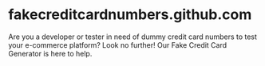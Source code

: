 # fakecreditcardnumbers.github.com
Are you a developer or tester in need of dummy credit card numbers to test your e-commerce platform? Look no further! Our Fake Credit Card Generator is here to help.
